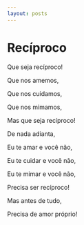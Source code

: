 ```yaml
---
layout: posts
---
```


# Recíproco

Que seja recíproco!

Que nos amemos,

Que nos cuidamos,

Que nos mimamos,

Mas que seja recíproco!

De nada adianta,

Eu te amar e você não,

Eu te cuidar e você não,

Eu te mimar e você não,

Precisa ser recíproco!

Mas antes de tudo,

Precisa de amor próprio!
